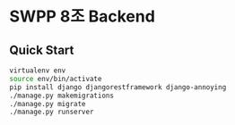 # SWPP 8조 Backend
## Quick Start
```bash
virtualenv env
source env/bin/activate
pip install django djangorestframework django-annoying
./manage.py makemigrations
./manage.py migrate
./manage.py runserver
```
